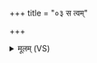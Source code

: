 +++
title = "०३ स त्वम्"

+++
<details><summary>मूलम् (VS)</summary>

स त्वं न॑ इन्द्र॒ वाजे॑भिर्दश॒स्या च॑ गातु॒या च॑।  
अछा॑ च नः सु॒म्नं ने॑षि ॥
</details>